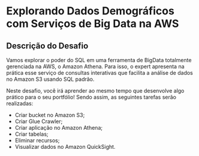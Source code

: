 # Explorando Dados Demográficos com Serviços de Big Data na AWS

## Descrição do Desafio

Vamos explorar o poder do SQL em uma ferramenta de BigData totalmente gerenciada na AWS, o Amazon Athena. Para isso, o expert apresenta na prática esse serviço de consultas interativas que facilita a análise de dados no Amazon S3 usando SQL padrão.

Neste desafio, você irá aprender ao mesmo tempo que desenvolve algo prático para o seu portfólio! Sendo assim, as seguintes tarefas serão realizadas:

* Criar bucket no Amazon S3;
* Criar Glue Crawler;
* Criar aplicação no Amazon Athena;
* Criar tabelas;
* Eliminar recursos;
* Visualizar dados no Amazon QuickSight.
